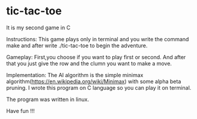 # tic-tac-toe
It is my second game in C

Instructions: This game plays only in terminal and you write the command make and after write ./tic-tac-toe to begin the adventure.

Gameplay: First,you choose if you want to play first or second. And after that you just give the row and the clumn you want to make a move.

Implementation: The AI  algorithm is the simple minimax algorithm(https://en.wikipedia.org/wiki/Minimax) with some alpha beta 
pruning. I wrote this program on C language so you can play it on terminal.

The program was written in linux.

Have fun !!!
